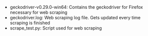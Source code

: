 * geckodriver-v0.29.0-win64: Contains the geckodriver for Firefox necessary for web scraping
* geckodriver.log: Web scraping log file. Gets updated every time scraping is finished
* scrape_test.py: Script used for web scraping
 